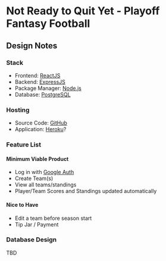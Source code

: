 # Not Ready to Quit Yet - Playoff Fantasy Football

## Design Notes

### Stack

* Frontend: [ReactJS](https://reactjs.org/)
* Backend: [ExpressJS](https://expressjs.com/)
* Package Manager: [Node.js](https://nodejs.org/en/)
* Database: [PostgreSQL](https://www.postgresql.org/)

### Hosting

* Source Code: [GitHub](https://github.com/actruax2/PFF)
* Application: [Heroku](https://devcenter.heroku.com/)?

### Feature List

#### Minimum Viable Product

* Log in with [Google Auth](https://www.npmjs.com/package/react-google-login)
* Create Team(s)
* View all teams/standings
* Player/Team Scores and Standings updated automatically

#### Nice to Have

* Edit a team before season start
* Tip Jar / Payment

### Database Design

TBD
